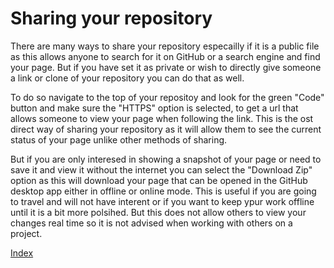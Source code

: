 # Sharing your repository

There are many ways to share your repository especailly if it is a public file as this allows anyone to search for it on GitHub or a search engine and find your page. But if you have set it as private or wish to directly give someone a link or clone of your repository you can do that as well. 

To do so navigate to the top of your repositoy and look for the green "Code" button and make sure the "HTTPS" option is selected, to get a url that allows someone to view your page when following the link. This is the ost direct way of sharing your repository as it will allow them to see the current status of your page unlike other methods of sharing.

But if you are only interesed in showing a snapshot of your page or need to save it and view it without the internet you can select the "Download Zip" option as this will download your page that can be opened in the GitHub desktop app either in offline or online mode. This is useful if you are going to travel and will not have interent or if you want to keep ypur work offline until it is a bit more polsihed. But this does not allow others to view your changes real time so it is not advised when working with others on a project. 

[Index](https://github.com/MangoCannon/Final)
